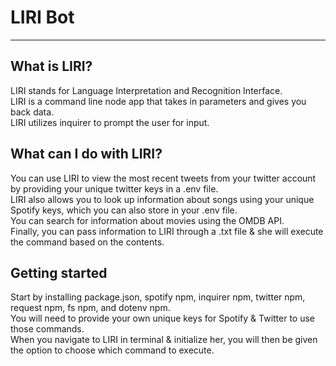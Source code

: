 <h1>LIRI Bot</h1>
<hr>
<h2>What is LIRI?</h2>
LIRI stands for Language Interpretation and Recognition Interface.
<br>
LIRI is a command line node app that takes in parameters and gives you back data.
<br>
LIRI utilizes inquirer to prompt the user for input.
<p>
<h2>What can I do with LIRI?</h2>
You can use LIRI to view the most recent tweets from your twitter account by providing your unique twitter keys in a .env file.
<br>
LIRI also allows you to look up information about songs using your unique Spotify keys, which you can also store in your .env file.
<br>
You can search for information about movies using the OMDB API.
<br>
Finally, you can pass information to LIRI through a .txt file & she will execute the command based on the contents.
<p>
<h2>Getting started</h2>
Start by installing package.json, spotify npm, inquirer npm, twitter npm, request npm, fs npm, and dotenv npm.
<br>
You will need to provide your own unique keys for Spotify & Twitter to use those commands.
<br>
When you navigate to LIRI in terminal & initialize her, you will then be given the option to choose which command to execute.
